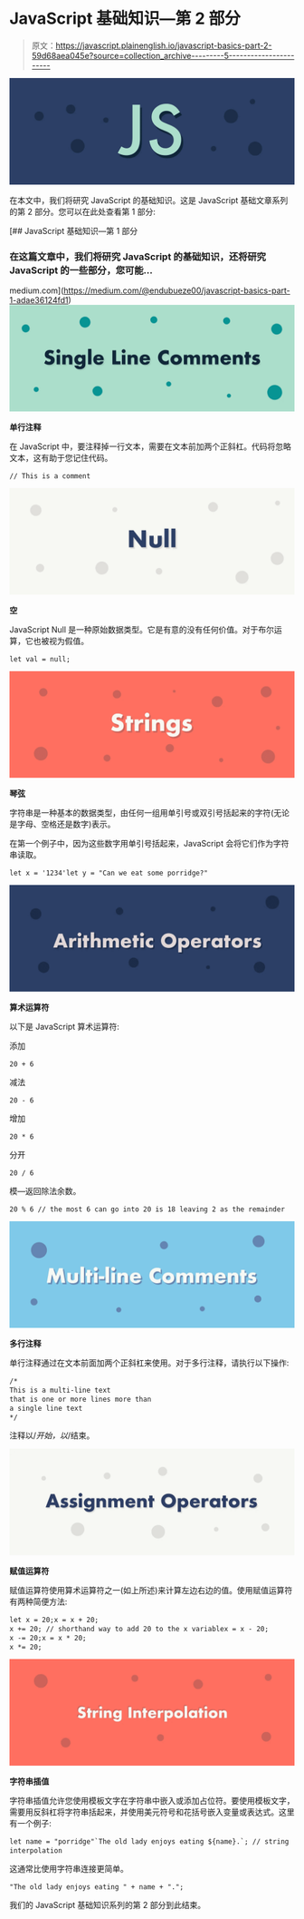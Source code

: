 # JavaScript 基础知识—第 2 部分

> 原文：<https://javascript.plainenglish.io/javascript-basics-part-2-59d68aea045e?source=collection_archive---------5----------------------->

![](img/fe3365ba1864e2f44c0886f281a0be65.png)

在本文中，我们将研究 JavaScript 的基础知识。这是 JavaScript 基础文章系列的第 2 部分。您可以在此处查看第 1 部分:

[](https://medium.com/@endubueze00/javascript-basics-part-1-adae36124fd1) [## JavaScript 基础知识—第 1 部分

### 在这篇文章中，我们将研究 JavaScript 的基础知识，还将研究 JavaScript 的一些部分，您可能…

medium.com](https://medium.com/@endubueze00/javascript-basics-part-1-adae36124fd1) ![](img/50fb802c795522cba46304acffcc8f17.png)

**单行注释**

在 JavaScript 中，要注释掉一行文本，需要在文本前加两个正斜杠。代码将忽略文本，这有助于您记住代码。

```
// This is a comment
```

![](img/64ad58f4a76f24013be4d693aeaa3a35.png)

**空**

JavaScript Null 是一种原始数据类型。它是有意的没有任何价值。对于布尔运算，它也被视为假值。

```
let val = null;
```

![](img/19be9d2ab57bae165b5c14de4006febd.png)

**琴弦**

字符串是一种基本的数据类型，由任何一组用单引号或双引号括起来的字符(无论是字母、空格还是数字)表示。

在第一个例子中，因为这些数字用单引号括起来，JavaScript 会将它们作为字符串读取。

```
let x = '1234'let y = "Can we eat some porridge?"
```

![](img/b980b020366daf5bf4cbd2bb5b554538.png)

**算术运算符**

以下是 JavaScript 算术运算符:

添加

```
20 + 6
```

减法

```
20 - 6
```

增加

```
20 * 6
```

分开

```
20 / 6
```

模—返回除法余数。

```
20 % 6 // the most 6 can go into 20 is 18 leaving 2 as the remainder
```

![](img/00f9744ca8f438e46a2850205534a077.png)

**多行注释**

单行注释通过在文本前面加两个正斜杠来使用。对于多行注释，请执行以下操作:

```
/*
This is a multi-line text
that is one or more lines more than
a single line text
*/
```

注释以/*开始，以*/结束。

![](img/f2603906b77af884dd5b81b16da1325d.png)

**赋值运算符**

赋值运算符使用算术运算符之一(如上所述)来计算左边右边的值。使用赋值运算符有两种简便方法:

```
let x = 20;x = x + 20;
x += 20; // shorthand way to add 20 to the x variablex = x - 20;
x -= 20;x = x * 20;
x *= 20;
```

![](img/9954258f3e521c56a0d7cf2adfce2919.png)

**字符串插值**

字符串插值允许您使用模板文字在字符串中嵌入或添加占位符。要使用模板文字，需要用反斜杠将字符串括起来，并使用美元符号和花括号嵌入变量或表达式。这里有一个例子:

```
let name = "porridge"`The old lady enjoys eating ${name}.`; // string interpolation
```

这通常比使用字符串连接更简单。

```
"The old lady enjoys eating " + name + ".";
```

我们的 JavaScript 基础知识系列的第 2 部分到此结束。